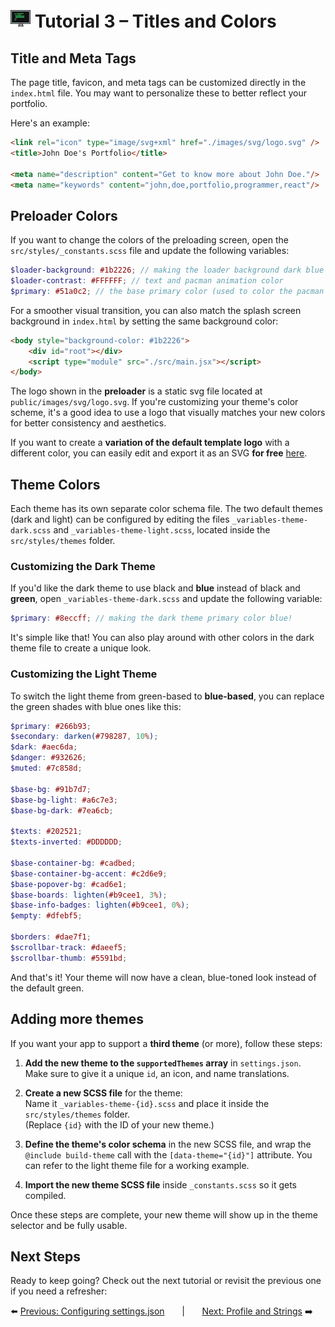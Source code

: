 # <img src="../assets/logo.png"> Tutorial 3 – Titles and Colors

## Title and Meta Tags

The page title, favicon, and meta tags can be customized directly in the `index.html` file. You may want to personalize these to better reflect your portfolio.

Here's an example:

```html
<link rel="icon" type="image/svg+xml" href="./images/svg/logo.svg" />
<title>John Doe's Portfolio</title>

<meta name="description" content="Get to know more about John Doe."/>
<meta name="keywords" content="john,doe,portfolio,programmer,react"/>
```

## Preloader Colors

If you want to change the colors of the preloading screen, open the `src/styles/_constants.scss` file and update the following variables:

```scss
$loader-background: #1b2226; // making the loader background dark blue
$loader-contrast: #FFFFFF; // text and pacman animation color
$primary: #51a0c2; // the base primary color (used to color the pacman beans)
```
For a smoother visual transition, you can also match the splash screen background in `index.html` by setting the same background color:


```html
<body style="background-color: #1b2226">
    <div id="root"></div>
    <script type="module" src="./src/main.jsx"></script>
</body>
```

The logo shown in the **preloader** is a static svg file located at `public/images/svg/logo.svg`. If you're customizing your theme's color scheme, it's a good idea to use a logo that visually matches your new colors for better consistency and aesthetics. 

If you want to create a **variation of the default template logo** with a different color, you can easily edit and export it as an SVG **for free** [here](https://www.svgrepo.com/svg/411136/code?edit=true).

## Theme Colors

Each theme has its own separate color schema file. The two default themes (dark and light) can be configured by editing the files `_variables-theme-dark.scss` and `_variables-theme-light.scss`, located inside the `src/styles/themes` folder.

### Customizing the Dark Theme

If you'd like the dark theme to use black and **blue** instead of black and **green**, open `_variables-theme-dark.scss` and update the following variable:

```scss
$primary: #8eccff; // making the dark theme primary color blue!
```

It's simple like that! You can also play around with other colors in the dark theme file to create a unique look.

### Customizing the Light Theme

To switch the light theme from green-based to **blue-based**, you can replace the green shades with blue ones like this:

```scss
$primary: #266b93;
$secondary: darken(#798287, 10%);
$dark: #aec6da;
$danger: #932626;
$muted: #7c858d;

$base-bg: #91b7d7;
$base-bg-light: #a6c7e3;
$base-bg-dark: #7ea6cb;

$texts: #202521;
$texts-inverted: #DDDDDD;

$base-container-bg: #cadbed;
$base-container-bg-accent: #c2d6e9;
$base-popover-bg: #cad6e1;
$base-boards: lighten(#b9cee1, 3%);
$base-info-badges: lighten(#b9cee1, 0%);
$empty: #dfebf5;

$borders: #dae7f1;
$scrollbar-track: #daeef5;
$scrollbar-thumb: #5591bd;
```

And that's it! Your theme will now have a clean, blue-toned look instead of the default green.

## Adding more themes

If you want your app to support a **third theme** (or more), follow these steps:

1. **Add the new theme to the `supportedThemes` array** in `settings.json`. Make sure to give it a unique `id`, an icon, and name translations.

2. **Create a new SCSS file** for the theme:  
   Name it `_variables-theme-{id}.scss` and place it inside the `src/styles/themes` folder.  
   (Replace `{id}` with the ID of your new theme.)

3. **Define the theme's color schema** in the new SCSS file, and wrap the `@include build-theme` call with the `[data-theme="{id}"]` attribute. You can refer to the light theme file for a working example.

4. **Import the new theme SCSS file** inside `_constants.scss` so it gets compiled.

Once these steps are complete, your new theme will show up in the theme selector and be fully usable.

## Next Steps
Ready to keep going? Check out the next tutorial or revisit the previous one if you need a refresher:

⬅️ [Previous: Configuring settings.json](./TUTORIAL_02_CONFIGURING_SETTINGS_JSON.md)
&nbsp;&nbsp;&nbsp;&nbsp;&nbsp;&nbsp;|&nbsp;&nbsp;&nbsp;&nbsp;&nbsp;&nbsp;
[Next: Profile and Strings](./TUTORIAL_04_PROFILE_AND_STRINGS.md) ➡️ 